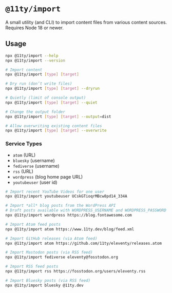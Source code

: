 # `@11ty/import`

A small utility (and CLI) to import content files from various content sources. Requires Node 18 or newer.

## Usage

```sh
npx @11ty/import --help
npx @11ty/import --version

# Import content
npx @11ty/import [type] [target]

# Dry run (don’t write files)
npx @11ty/import [type] [target] --dryrun

# Quietly (limit of console output)
npx @11ty/import [type] [target] --quiet

# Change the output folder
npx @11ty/import [type] [target] --output=dist

# Allow overwriting existing content files
npx @11ty/import [type] [target] --overwrite
```

### Service Types

* `atom` (URL)
* `bluesky` (username)
* `fediverse` (username)
* `rss` (URL)
* `wordpress` (blog home page URL)
* `youtubeuser` (user id)

```sh
# Import recent YouTube Videos for one user
npx @11ty/import youtubeuser UCskGTioqrMBcw8pd14_334A

# Import *all* blog posts from the WordPress API
# Draft posts available with WORDPRESS_USERNAME and WORDPRESS_PASSWORD environment variables.
npx @11ty/import wordpress https://blog.fontawesome.com

# Import Atom feed posts
npx @11ty/import atom https://www.11ty.dev/blog/feed.xml

# Import GitHub releases (via Atom feed)
npx @11ty/import atom https://github.com/11ty/eleventy/releases.atom

# Import Mastodon posts (via RSS feed)
npx @11ty/import fediverse eleventy@fosstodon.org

# Import RSS feed posts
npx @11ty/import rss https://fosstodon.org/users/eleventy.rss

# Import Bluesky posts (via RSS feed)
npx @11ty/import bluesky @11ty.dev
```
